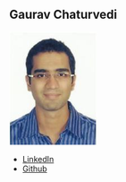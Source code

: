 Gaurav Chaturvedi
------------

![](photos/gaurav-chaturvedi.jpg)

* [LinkedIn](https://www.linkedin.com/in/gaurav-chaturvedi-6265643a)
* [Github](https://github.com/gauravchaturvedi)